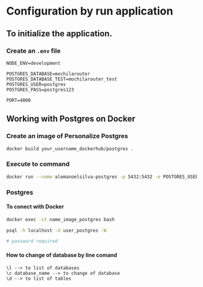# Configuration by run application


## To initialize the application. 

### Create an `.env` file 

```
NODE_ENV=development

POSTGRES_DATABASE=mochilarouter
POSTGRES_DATABASE_TEST=mochilarouter_test
POSTGRES_USER=postgres
POSTGRES_PASS=postgres123

PORT=4000
```

## Working with Postgres on Docker

### Create an image of Personalize Postgres

```bash
docker build your_username_dockerhub/postgres .
```

### Execute to command

```bash
docker run --name alemanoelsilva-postgres -p 5432:5432 -e POSTGRES_USER=postgres -e POSTGRES_PASSWORD=postgres123 -d alemanoelsilva/postgres
```

### Postgres 

#### To conect with Docker 

```bash
docker exec -it name_image_postgres bash

psql -h localhost -U user_postgres -W

# password required
```

#### How to change of database by line comand

```
\l --> to list of databases
\c database_name --> to change of database
\d --> to list of tables
```
